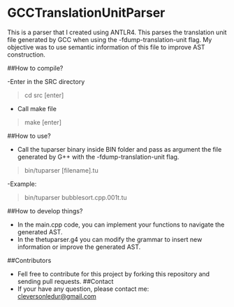 # GCCTranslationUnitParser

This is a parser that I created using ANTLR4. This parses the translation unit file generated by GCC when using the -fdump-translation-unit flag. My objective was to use semantic information of this file to improve AST construction. 

##How to compile?

-Enter in the SRC directory 

> cd src [enter]

- Call make file

> make [enter]


##How to use?

 - Call the tuparser binary inside BIN folder and pass as argument the file generated by G++ with the -fdump-translation-unit flag.

> bin/tuparser [filename].tu 

 -Example:

>	bin/tuparser bubblesort.cpp.001t.tu

##How to develop things?

 - In the main.cpp code, you can implement your functions to navigate the generated AST.
 - In the thetuparser.g4 you can modify the grammar to insert new information or improve the generated AST.

##Contributors

 - Fell free to contribute for this project by forking this repository and sending pull requests. 
##Contact
 - If your have any question, please contact me: cleversonledur@gmail.com

